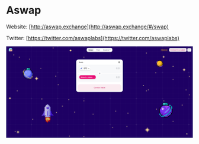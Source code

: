# Aswap

Website: [http://aswap.exchange](http://aswap.exchange/#/swap)

Twitter: [https://twitter.com/aswaplabs](https://twitter.com/aswaplabs)

![](<../../.gitbook/assets/image (32).png>)
